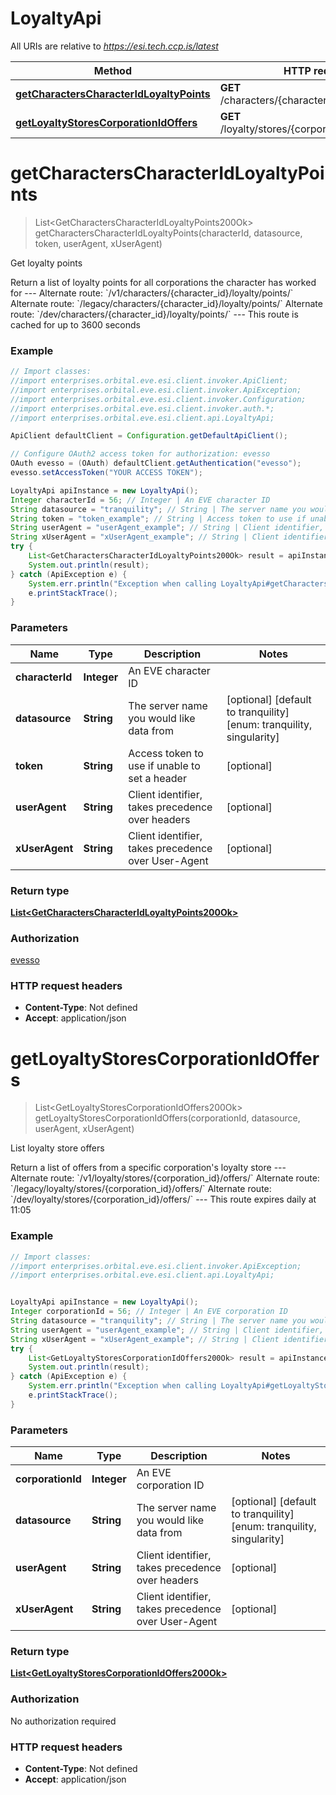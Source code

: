 # LoyaltyApi

All URIs are relative to *https://esi.tech.ccp.is/latest*

Method | HTTP request | Description
------------- | ------------- | -------------
[**getCharactersCharacterIdLoyaltyPoints**](LoyaltyApi.md#getCharactersCharacterIdLoyaltyPoints) | **GET** /characters/{character_id}/loyalty/points/ | Get loyalty points
[**getLoyaltyStoresCorporationIdOffers**](LoyaltyApi.md#getLoyaltyStoresCorporationIdOffers) | **GET** /loyalty/stores/{corporation_id}/offers/ | List loyalty store offers


<a name="getCharactersCharacterIdLoyaltyPoints"></a>
# **getCharactersCharacterIdLoyaltyPoints**
> List&lt;GetCharactersCharacterIdLoyaltyPoints200Ok&gt; getCharactersCharacterIdLoyaltyPoints(characterId, datasource, token, userAgent, xUserAgent)

Get loyalty points

Return a list of loyalty points for all corporations the character has worked for  --- Alternate route: &#x60;/v1/characters/{character_id}/loyalty/points/&#x60;  Alternate route: &#x60;/legacy/characters/{character_id}/loyalty/points/&#x60;  Alternate route: &#x60;/dev/characters/{character_id}/loyalty/points/&#x60;  --- This route is cached for up to 3600 seconds

### Example
```java
// Import classes:
//import enterprises.orbital.eve.esi.client.invoker.ApiClient;
//import enterprises.orbital.eve.esi.client.invoker.ApiException;
//import enterprises.orbital.eve.esi.client.invoker.Configuration;
//import enterprises.orbital.eve.esi.client.invoker.auth.*;
//import enterprises.orbital.eve.esi.client.api.LoyaltyApi;

ApiClient defaultClient = Configuration.getDefaultApiClient();

// Configure OAuth2 access token for authorization: evesso
OAuth evesso = (OAuth) defaultClient.getAuthentication("evesso");
evesso.setAccessToken("YOUR ACCESS TOKEN");

LoyaltyApi apiInstance = new LoyaltyApi();
Integer characterId = 56; // Integer | An EVE character ID
String datasource = "tranquility"; // String | The server name you would like data from
String token = "token_example"; // String | Access token to use if unable to set a header
String userAgent = "userAgent_example"; // String | Client identifier, takes precedence over headers
String xUserAgent = "xUserAgent_example"; // String | Client identifier, takes precedence over User-Agent
try {
    List<GetCharactersCharacterIdLoyaltyPoints200Ok> result = apiInstance.getCharactersCharacterIdLoyaltyPoints(characterId, datasource, token, userAgent, xUserAgent);
    System.out.println(result);
} catch (ApiException e) {
    System.err.println("Exception when calling LoyaltyApi#getCharactersCharacterIdLoyaltyPoints");
    e.printStackTrace();
}
```

### Parameters

Name | Type | Description  | Notes
------------- | ------------- | ------------- | -------------
 **characterId** | **Integer**| An EVE character ID |
 **datasource** | **String**| The server name you would like data from | [optional] [default to tranquility] [enum: tranquility, singularity]
 **token** | **String**| Access token to use if unable to set a header | [optional]
 **userAgent** | **String**| Client identifier, takes precedence over headers | [optional]
 **xUserAgent** | **String**| Client identifier, takes precedence over User-Agent | [optional]

### Return type

[**List&lt;GetCharactersCharacterIdLoyaltyPoints200Ok&gt;**](GetCharactersCharacterIdLoyaltyPoints200Ok.md)

### Authorization

[evesso](../README.md#evesso)

### HTTP request headers

 - **Content-Type**: Not defined
 - **Accept**: application/json

<a name="getLoyaltyStoresCorporationIdOffers"></a>
# **getLoyaltyStoresCorporationIdOffers**
> List&lt;GetLoyaltyStoresCorporationIdOffers200Ok&gt; getLoyaltyStoresCorporationIdOffers(corporationId, datasource, userAgent, xUserAgent)

List loyalty store offers

Return a list of offers from a specific corporation&#39;s loyalty store  --- Alternate route: &#x60;/v1/loyalty/stores/{corporation_id}/offers/&#x60;  Alternate route: &#x60;/legacy/loyalty/stores/{corporation_id}/offers/&#x60;  Alternate route: &#x60;/dev/loyalty/stores/{corporation_id}/offers/&#x60;  --- This route expires daily at 11:05

### Example
```java
// Import classes:
//import enterprises.orbital.eve.esi.client.invoker.ApiException;
//import enterprises.orbital.eve.esi.client.api.LoyaltyApi;


LoyaltyApi apiInstance = new LoyaltyApi();
Integer corporationId = 56; // Integer | An EVE corporation ID
String datasource = "tranquility"; // String | The server name you would like data from
String userAgent = "userAgent_example"; // String | Client identifier, takes precedence over headers
String xUserAgent = "xUserAgent_example"; // String | Client identifier, takes precedence over User-Agent
try {
    List<GetLoyaltyStoresCorporationIdOffers200Ok> result = apiInstance.getLoyaltyStoresCorporationIdOffers(corporationId, datasource, userAgent, xUserAgent);
    System.out.println(result);
} catch (ApiException e) {
    System.err.println("Exception when calling LoyaltyApi#getLoyaltyStoresCorporationIdOffers");
    e.printStackTrace();
}
```

### Parameters

Name | Type | Description  | Notes
------------- | ------------- | ------------- | -------------
 **corporationId** | **Integer**| An EVE corporation ID |
 **datasource** | **String**| The server name you would like data from | [optional] [default to tranquility] [enum: tranquility, singularity]
 **userAgent** | **String**| Client identifier, takes precedence over headers | [optional]
 **xUserAgent** | **String**| Client identifier, takes precedence over User-Agent | [optional]

### Return type

[**List&lt;GetLoyaltyStoresCorporationIdOffers200Ok&gt;**](GetLoyaltyStoresCorporationIdOffers200Ok.md)

### Authorization

No authorization required

### HTTP request headers

 - **Content-Type**: Not defined
 - **Accept**: application/json

